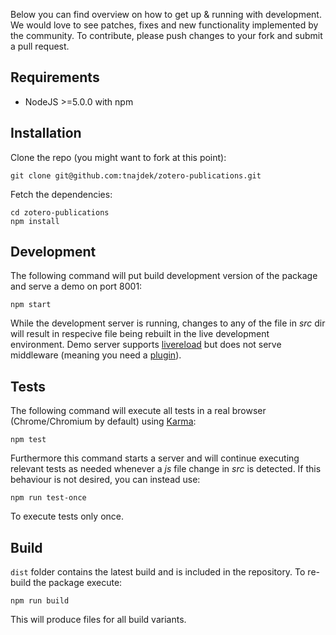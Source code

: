 Below you can find overview on how to get up & running with development. We would love to see patches, fixes and new functionality implemented by the community. To contribute, please push changes to your fork and submit a pull request.

Requirements
------------

* NodeJS >=5.0.0 with npm

Installation
------------

Clone the repo (you might want to fork at this point):

	git clone git@github.com:tnajdek/zotero-publications.git

Fetch the dependencies:

	cd zotero-publications
    npm install

Development
-----------

The following command will put build development version of the package and serve a demo on port 8001:

    npm start

While the development server is running, changes to any of the file in *src* dir will result in respecive file being rebuilt in the live development environment. Demo server supports [livereload](http://livereload.com/) but does not serve middleware (meaning you need a [plugin](https://chrome.google.com/webstore/detail/livereload/jnihajbhpnppcggbcgedagnkighmdlei)).

Tests
--------------

The following command will execute all tests in a real browser (Chrome/Chromium by default) using [Karma](http://karma-runner.github.io):

    npm test

Furthermore this command starts a server and will continue executing relevant tests as needed whenever a *js* file change in *src* is detected. If this behaviour is not desired, you can instead use:

    npm run test-once

To execute tests only once.

Build
-----

`dist` folder contains the latest build and is included in the repository. To re-build the package execute:

    npm run build

This will produce files for all build variants.

